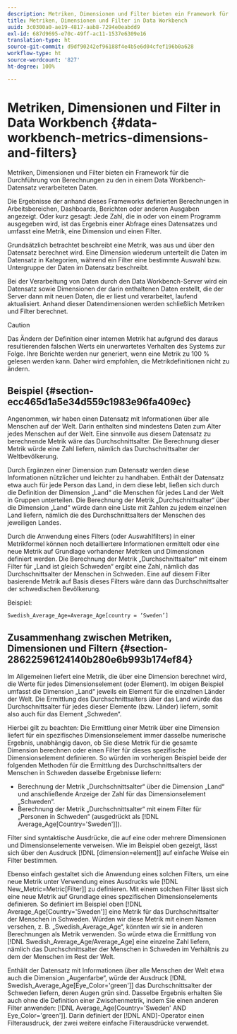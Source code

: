 ```yaml
---
description: Metriken, Dimensionen und Filter bieten ein Framework für die Durchführung von Berechnungen zu den in einem Data Workbench-Datensatz verarbeiteten Daten.
title: Metriken, Dimensionen und Filter in Data Workbench
uuid: 3c0300a0-ae19-4817-aab8-7294e0eabdd9
exl-id: 687d9695-e70c-49ff-ac11-1537e6309e16
translation-type: ht
source-git-commit: d9df90242ef96188f4e4b5e6d04cfef196b0a628
workflow-type: ht
source-wordcount: '827'
ht-degree: 100%

---
```


# Metriken, Dimensionen und Filter in Data Workbench {#data-workbench-metrics-dimensions-and-filters}

Metriken, Dimensionen und Filter bieten ein Framework für die Durchführung von Berechnungen zu den in einem Data Workbench-Datensatz verarbeiteten Daten.

Die Ergebnisse der anhand dieses Frameworks definierten Berechnungen in Arbeitsbereichen, Dashboards, Berichten oder anderen Ausgaben angezeigt. Oder kurz gesagt: Jede Zahl, die in oder von einem Programm ausgegeben wird, ist das Ergebnis einer Abfrage eines Datensatzes und umfasst eine Metrik, eine Dimension und einen Filter.

Grundsätzlich betrachtet beschreibt eine Metrik, was aus und über den Datensatz berechnet wird. Eine Dimension wiederum unterteilt die Daten im Datensatz in Kategorien, während ein Filter eine bestimmte Auswahl bzw. Untergruppe der Daten im Datensatz beschreibt.

Bei der Verarbeitung von Daten durch den Data Workbench-Server wird ein Datensatz sowie Dimensionen der darin enthaltenen Daten erstellt, die der Server dann mit neuen Daten, die er liest und verarbeitet, laufend aktualisiert. Anhand dieser Datendimensionen werden schließlich Metriken und Filter berechnet.

>[!CAUTION]
>
>Das Ändern der Definition einer internen Metrik hat aufgrund des daraus resultierenden falschen Werts ein unerwartetes Verhalten des Systems zur Folge. Ihre Berichte werden nur generiert, wenn eine Metrik zu 100 % gelesen werden kann. Daher wird empfohlen, die Metrikdefinitionen nicht zu ändern.

## Beispiel {#section-ecc465d1a5e34d559c1983e96fa409ec}

Angenommen, wir haben einen Datensatz mit Informationen über alle Menschen auf der Welt. Darin enthalten sind mindestens Daten zum Alter jedes Menschen auf der Welt. Eine sinnvolle aus diesem Datensatz zu berechnende Metrik wäre das Durchschnittsalter. Die Berechnung dieser Metrik würde eine Zahl liefern, nämlich das Durchschnittsalter der Weltbevölkerung.

Durch Ergänzen einer Dimension zum Datensatz werden diese Informationen nützlicher und leichter zu handhaben. Enthält der Datensatz etwa auch für jede Person das Land, in dem diese lebt, ließen sich durch die Definition der Dimension „Land“ die Menschen für jedes Land der Welt in Gruppen unterteilen. Die Berechnung der Metrik „Durchschnittsalter“ über die Dimension „Land“ würde dann eine Liste mit Zahlen zu jedem einzelnen Land liefern, nämlich die des Durchschnittsalters der Menschen des jeweiligen Landes.

Durch die Anwendung eines Filters (oder Auswahlfilters) in einer Metrikformel können noch detailliertere Informationen ermittelt oder eine neue Metrik auf Grundlage vorhandener Metriken und Dimensionen definiert werden. Die Berechnung der Metrik „Durchschnittsalter“ mit einem Filter für „Land ist gleich Schweden“ ergibt eine Zahl, nämlich das Durchschnittsalter der Menschen in Schweden. Eine auf diesem Filter basierende Metrik auf Basis dieses Filters wäre dann das Durchschnittsalter der schwedischen Bevölkerung.

Beispiel:

```
Swedish_Average_Age=Average_Age[country = ‘Sweden’]
```

## Zusammenhang zwischen Metriken, Dimensionen und Filtern {#section-28622596124140b280e6b993b174ef84}

Im Allgemeinen liefert eine Metrik, die über eine Dimension berechnet wird, die Werte für jedes Dimensionselement (oder Element). Im obigen Beispiel umfasst die Dimension „Land“ jeweils ein Element für die einzelnen Länder der Welt. Die Ermittlung des Durchschnittsalters über das Land würde das Durchschnittsalter für jedes dieser Elemente (bzw. Länder) liefern, somit also auch für das Element „Schweden“.

Hierbei gilt zu beachten: Die Ermittlung einer Metrik über eine Dimension liefert für ein spezifisches Dimensionselement immer dasselbe numerische Ergebnis, unabhängig davon, ob Sie diese Metrik für die gesamte Dimension berechnen oder einen Filter für dieses spezifische Dimensionselement definieren. So würden im vorherigen Beispiel beide der folgenden Methoden für die Ermittlung des Durchschnittsalters der Menschen in Schweden dasselbe Ergebnisse liefern:

* Berechnung der Metrik „Durchschnittsalter“ über die Dimension „Land“ und anschließende Anzeige der Zahl für das Dimensionselement „Schweden“.
* Berechnung der Metrik „Durchschnittsalter“ mit einem Filter für „Personen in Schweden“ (ausgedrückt als [!DNL Average_Age[Country=&#39;Sweden&#39;]]).

Filter sind syntaktische Ausdrücke, die auf eine oder mehrere Dimensionen und Dimensionselemente verweisen. Wie im Beispiel oben gezeigt, lässt sich über den Ausdruck [!DNL [dimension=element]] auf einfache Weise ein Filter bestimmen.

Ebenso einfach gestaltet sich die Anwendung eines solchen Filters, um eine neue Metrik unter Verwendung eines Ausdrucks wie [!DNL New_Metric=Metric[Filter]] zu definieren. Mit einem solchen Filter lässt sich eine neue Metrik auf Grundlage eines spezifischen Dimensionselements definieren. So definiert im Beispiel oben [!DNL Average_Age[Country=&#39;Sweden&#39;]] eine Metrik für das Durchschnittsalter der Menschen in Schweden. Würden wir diese Metrik mit einem Namen versehen, z. B. „Swedish_Average_Age“, könnten wir sie in anderen Berechnungen als Metrik verwenden. So würde etwa die Ermittlung von [!DNL Swedish_Average_Age/Average_Age] eine einzelne Zahl liefern, nämlich das Durchschnittsalter der Menschen in Schweden im Verhältnis zu dem der Menschen im Rest der Welt.

Enthält der Datensatz mit Informationen über alle Menschen der Welt etwa auch die Dimension „Augenfarbe“, würde der Ausdruck [!DNL Swedish_Average_Age[Eye_Color=&#39;green&#39;]] das Durchschnittsalter der Schweden liefern, deren Augen grün sind. Dasselbe Ergebnis erhalten Sie auch ohne die Definition einer Zwischenmetrik, indem Sie einen anderen Filter anwenden: [!DNL Average_Age[Country=&#39;Sweden&#39; AND Eye_Color=&#39;green&#39;]]. Darin definiert der [!DNL AND]-Operator einen Filterausdruck, der zwei weitere einfache Filterausdrücke verwendet.
